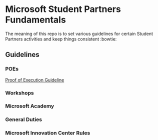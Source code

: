 # Microsoft Student Partners Fundamentals

The meaning of this repo is to set various guidelines for certain Student Partners activities and keep things consistent :bowtie:

## Guidelines

### POEs

[Proof of Execution Guideline]()

### Workshops

### Microsoft Academy

### General Duties

### Microsoft Innovation Center Rules
